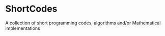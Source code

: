 # ShortCodes
A collection of short programming codes, algorithms and/or Mathematical implementations
